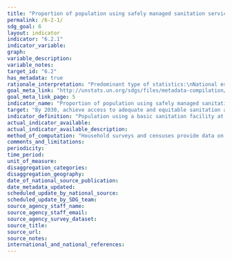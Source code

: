 ```yaml
---
title: "Proportion of population using safely managed sanitation services, including a hand-washing facility with soap and water"
permalink: /6-2-1/
sdg_goal: 6
layout: indicator
indicator: "6.2.1"
indicator_variable: 
graph: 
variable_description: 
variable_notes: 
target_id: "6.2"
has_metadata: true
rationale_interpretation: "Predominant type of statistics:\nNational estimates adjusted for global comparison. MDG target 7C called for 'sustainable access' to ''basic sanitation'. JMP developed the metric of use of 'improved' sanitation facilities, which are likely to hygienically separate human excreta from human contact, and has used this indicator to track progress towards the MDG target since 2000. International consultations since 2011 have established consensus on the need to build on and address the shortcomings of this indicator; specifically, to address normative criteria of the human right to water including accessibility, acceptability, and safety. Furthermore, the safe management of faecal wastes should be considered, as discharges of untreated wastewater into the environment create public health hazards. \nThe above consultation concluded that post-2015 targets, which apply to all countries, should go beyond the basic level of access and address indicators of safe management of sanitation services, including dimensions of accessibility, acceptability and safety. The Expert Working Group called for analysis of faecal waste management along the sanitation chain, including containment, emptying of latrines and septic tanks, and safe on-site disposal or transport of wastes to designated treatment sites. Classification of treatment will be based on categories defined by SEEA and the International Recommendations for Water Statistics and following a laddered approach (primary, secondary and tertiary treatment),"
goal_meta_link: "http://unstats.un.org/sdgs/files/metadata-compilation/Metadata-Goal-6.pdf"
goal_meta_link_page: 5
indicator_name: "Proportion of population using safely managed sanitation services, including a hand-washing facility with soap and water"
target: "By 2030, achieve access to adequate and equitable sanitation and hygiene for all and end open defecation, paying special attention to the needs of women and girls and those in vulnerable situations."
indicator_definition: "Population using a basic sanitation facility at the household level ('improved' sanitation facilities used for MDG monitoring i.e. flush or pour flush toilets to sewer systems, septic tanks or pit latrines, ventilated improved pit latrines, pit latrines with a slab, and composting toilets, the same categories as improved sources of drinking water used for MDG monitoring) which is not shared with other households and where excreta is safely disposed in situ or treated off-site. This is therefore a multipurpose indicator also serving the household element of the wastewater treatment indicator (6.3.1)."
actual_indicator_available: 
actual_indicator_available_description: 
method_of_computation: "Household surveys and censuses provide data on use of types of basic sanitation facilities listed above. The percentage of the population using safely managed sanitation services is calculated by combining data on the proportion of the population using different types of basic sanitation facilities with estimates of the proportion of faecal waste which is safely disposed in situ or treated off-site. The JMP estimates access to basic sanitation facilities for each country, separately in urban and rural areas, by fitting a regression line to a series of data points from household surveys and censuses. This approach was used to report on use of 'improved sanitation' facilities for MDG monitoring. The JMP is evaluating the use of alternative statistical estimation methods as more data become available. The Statistical Note describes in more detail how 'safety factors', or the proportion of household wastewater that is safely disposed of in situ or transported to a designated place, will be generated through a national assessment process, and combined with data on use of different types of supplies, as recorded in the current JMP database. Calculation of safety factors for safe management of sanitation are the same used for safety factors for wastewater treatment required for household part of the indicator 6.3.1."
comments_and_limitations: 
periodicity: 
time_period: 
unit_of_measure: 
disaggregation_categories: 
disaggregation_geography: 
date_of_national_source_publication: 
date_metadata_updated: 
scheduled_update_by_national_source: 
scheduled_update_by_SDG_team: 
source_agency_staff_name: 
source_agency_staff_email: 
source_agency_survey_dataset: 
source_title: 
source_url: 
source_notes: 
international_and_national_references: 
---
```


